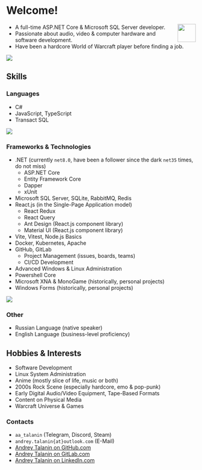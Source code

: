 # Welcome!

<img align="right" src="https://images.weserv.nl/?url=avatars.githubusercontent.com/u/18363409?s=96&v=4&h=300&w=300&fit=cover&mask=circle&maxage=7d" height="48" width="48" />

- A full-time ASP.NET Core & Microsoft SQL Server developer.
- Passionate about audio, video & computer hardware and software development.
- Have been a hardcore World of Warcraft player before finding a job.

<picture>
  <source
    media="(prefers-color-scheme: light), (prefers-color-scheme: no-preference)"
    srcset="https://github-readme-stats.vercel.app/api?username=AndreyTalanin0x00&show_icons=true&include_all_commits=true&show_owner=true&theme=default&hide_border=true&bg_color=00000000"
  />
  <source
    media="(prefers-color-scheme: dark)"
    srcset="https://github-readme-stats.vercel.app/api?username=AndreyTalanin0x00&show_icons=true&include_all_commits=true&show_owner=true&theme=github_dark&hide_border=true&bg_color=00000000"
  />
  <img src="https://github-readme-stats.vercel.app/api?username=AndreyTalanin0x00&show_icons=true&include_all_commits=true&show_owner=true&theme=transparent&hide_border=true" />
</picture>

## Skills

### Languages

- C#
- JavaScript, TypeScript
- Transact SQL

<picture>
  <source
    media="(prefers-color-scheme: light)"
    srcset="https://skillicons.dev/icons?theme=light&i=cs%2Cjs%2Cts"
  />
  <source
    media="(prefers-color-scheme: dark), (prefers-color-scheme: no-preference)"
    srcset="https://skillicons.dev/icons?theme=dark&i=cs%2Cjs%2Cts"
  />
  <img src="https://skillicons.dev/icons?theme=dark&i=cs%2Cjs%2Cts" />
</picture>

### Frameworks & Technologies

- .NET (currently `net8.0`, have been a follower since the dark `net35` times, do not miss)
  - ASP.NET Core
  - Entity Framework Core
  - Dapper
  - xUnit
- Microsoft SQL Server, SQLite, RabbitMQ, Redis
- React.js (in the Single-Page Application model)
  - React Redux
  - React Query
  - Ant Design (React.js component library)
  - Material UI (React.js component library)
- Vite, Vitest, Node.js Basics
- Docker, Kubernetes, Apache
- GitHub, GitLab
  - Project Management (issues, boards, teams)
  - CI/CD Development
- Advanced Windows & Linux Administration
- Powershell Core
- Microsoft XNA & MonoGame (historically, personal projects)
- Windows Forms (historically, personal projects)

<picture>
  <source
    media="(prefers-color-scheme: light)"
    srcset="https://skillicons.dev/icons?theme=light&i=dotnet%2Crabbitmq%2Credis%2Creact%2Cvite%2Cvitest%2Cdocker%2Ckubernetes%2Cgithub%2Cgitlab%2Cwindows%2Clinux%2Cpowershell"
  />
  <source
    media="(prefers-color-scheme: dark), (prefers-color-scheme: no-preference)"
    srcset="https://skillicons.dev/icons?theme=dark&i=dotnet%2Crabbitmq%2Credis%2Creact%2Cvite%2Cvitest%2Cdocker%2Ckubernetes%2Cgithub%2Cgitlab%2Cwindows%2Clinux%2Cpowershell"
  />
  <img src="https://skillicons.dev/icons?theme=dark&i=dotnet%2Crabbitmq%2Credis%2Creact%2Cvite%2Cvitest%2Cdocker%2Ckubernetes%2Cgithub%2Cgitlab%2Cwindows%2Clinux%2Cpowershell" />
</picture>

### Other

- Russian Language (native speaker)
- English Language (business-level proficiency)

## Hobbies & Interests

- Software Development
- Linux System Administration
- Anime (mostly slice of life, music or both)
- 2000s Rock Scene (especially hardcore, emo & pop-punk)
- Early Digital Audio/Video Equipment, Tape-Based Formats
- Content on Physical Media
- Warcraft Universe & Games

### Contacts

- `aa_talanin` (Telegram, Discord, Steam)
- `andrey.talanin{at}outlook.com` (E-Mail)
- [Andrey Talanin on GitHub.com](https://github.com/AndreyTalanin0x00)
- [Andrey Talanin on GitLab.com](https://gitlab.com/AndreyTalanin0x00)
- [Andrey Talanin on LinkedIn.com](https://www.linkedin.com/in/andrey-talanin-a10085375/)
